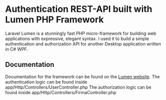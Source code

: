 # Authentication REST-API built with Lumen PHP Framework

Laravel Lumen is a stunningly fast PHP micro-framework for building web applications with expressive, elegant syntax.
I used it to build a simple authentication and authorization API for another Desktop application written in C# WPF.

## Documentation

Documentation for the framework can be found on the [Lumen website](http://lumen.laravel.com/docs).
The authentication logic can be found inside app/Http/Controllers/UserController.php
The authorization logic can be found inside app/Http/Controllers/FirmaController.php
